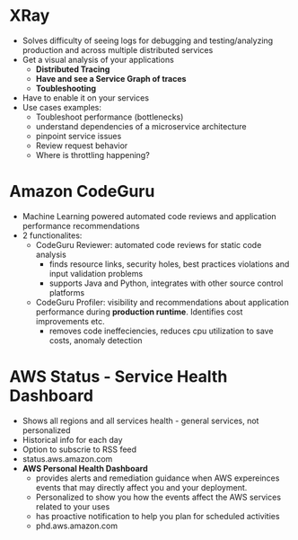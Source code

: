 # XRay
- Solves difficulty of seeing logs for debugging and testing/analyzing production and across multiple distributed services
- Get a visual analysis of your applications
  - **Distributed Tracing**
  - **Have and see a Service Graph of traces**
  - **Toubleshooting**
- Have to enable it on your services
- Use cases examples:
  - Toubleshoot performance (bottlenecks)
  - understand dependencies of a microservice architecture
  - pinpoint service issues
  - Review request behavior
  - Where is throttling happening?

# Amazon CodeGuru
- Machine Learning powered automated code reviews and application performance recommendations
- 2 functionalites:
  - CodeGuru Reviewer: automated code reviews for static code analysis
    - finds resource links, security holes, best practices violations and input validation problems
    - supports Java and Python, integrates with other source control platforms
  - CodeGuru Profiler: visibility and recommendations about application performance during **production runtime**. Identifies cost improvements etc.
    -  removes code ineffeciencies, reduces cpu utilization to save costs, anomaly detection

# AWS Status - Service Health Dashboard 
- Shows all regions and all services health - general services, not personalized
- Historical info for each day
- Option to subscrie to RSS feed
- status.aws.amazon.com
- **AWS Personal Health Dashboard**
  - provides alerts and remediation guidance when AWS expereinces events that may directly affect you and your deployment.
  - Personalized to show you how the events affect the AWS services related to your uses
  - has proactive notification to help you plan for scheduled activities
  - phd.aws.amazon.com